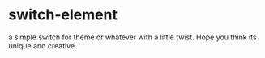 # switch-element
a simple switch for theme or whatever with a little twist. Hope you think its unique and creative
